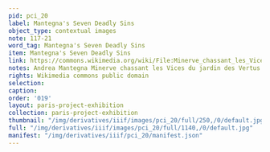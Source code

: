 ```yaml
---
pid: pci_20
label: Mantegna's Seven Deadly Sins
object_type: contextual images
note: 117-21
word_tag: Mantegna's Seven Deadly Sins
item: Mantegna's Seven Deadly Sins
link: https://commons.wikimedia.org/wiki/File:Minerve_chassant_les_Vices_du_jardin_des_Vertus,_Mantegna_(Louvre_INV_371)_02.jpg
notes: Andrea Mantegna Minerve chassant les Vices du jardin des Vertus c.1502
rights: Wikimedia commons public domain
selection: 
caption: 
order: '019'
layout: paris-project-exhibition
collection: paris-project-exhibition
thumbnail: "/img/derivatives/iiif/images/pci_20/full/250,/0/default.jpg"
full: "/img/derivatives/iiif/images/pci_20/full/1140,/0/default.jpg"
manifest: "/img/derivatives/iiif/pci_20/manifest.json"
---
```

